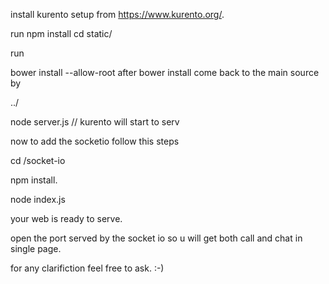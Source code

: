 install kurento setup from https://www.kurento.org/.





run npm install
cd static/  

run

bower install --allow-root
after bower install come back to the main source by 


../

node server.js // kurento will start to serv

now to add the socketio follow this steps


cd /socket-io


npm install.


node index.js

your web is ready to serve.

open the port served by the socket io so u will get both call and chat in single page.

for any clarifiction feel free to ask. :-)
